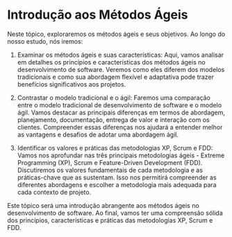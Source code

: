 # Introdução aos Métodos Ágeis

Neste tópico, exploraremos os métodos ágeis e seus objetivos. Ao longo do nosso estudo, nós iremos:

1. Examinar os métodos ágeis e suas características: Aqui, vamos analisar em detalhes os princípios e características dos métodos ágeis no desenvolvimento de software. Veremos como eles diferem dos modelos tradicionais e como sua abordagem flexível e adaptativa pode trazer benefícios significativos aos projetos.

2. Contrastar o modelo tradicional e o ágil: Faremos uma comparação entre o modelo tradicional de desenvolvimento de software e o modelo ágil. Vamos destacar as principais diferenças em termos de abordagem, planejamento, documentação, entrega de valor e interação com os clientes. Compreender essas diferenças nos ajudará a entender melhor as vantagens e desafios de adotar uma abordagem ágil.

3. Identificar os valores e práticas das metodologias XP, Scrum e FDD: Vamos nos aprofundar nas três principais metodologias ágeis - Extreme Programming (XP), Scrum e Feature-Driven Development (FDD). Discutiremos os valores fundamentais de cada metodologia e as práticas-chave que as sustentam. Isso nos permitirá compreender as diferentes abordagens e escolher a metodologia mais adequada para cada contexto de projeto.

Este tópico será uma introdução abrangente aos métodos ágeis no desenvolvimento de software. Ao final, vamos ter uma compreensão sólida dos princípios, características e práticas das metodologias XP, Scrum e FDD.
